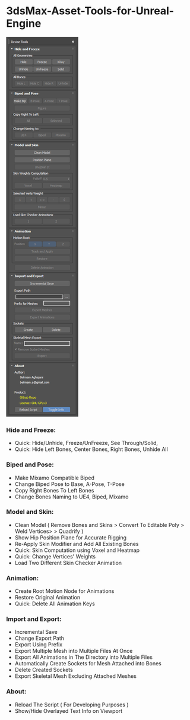 # 3dsMax-Asset-Tools-for-Unreal-Engine

![Preview](doc/assets/2020-05-15_11-18-23.png)

### Hide and Freeze:
- Quick: Hide/Unhide, Freeze/UnFreeze, See Through/Solid,
- Quick: Hide Left Bones, Center Bones, Right Bones, Unhide All

### Biped and Pose:
- Make Mixamo Compatible Biped
- Change Biped Pose to Base, A-Pose, T-Pose
- Copy Right Bones To Left Bones
- Change Bones Naming to UE4, Biped, Mixamo

### Model and Skin:
- Clean Model ( Remove Bones and Skins > Convert To Editable Poly > Weld Vertices> > Quadrify )
- Show Hip Position Plane for Accurate Rigging
- Re-Apply Skin Modifier and Add All Existing Bones
- Quick: Skin Computation using Voxel and Heatmap
- Quick: Change Vertices' Weights
- Load Two Different Skin Checker Animation

### Animation:
- Create Root Motion Node for Animations
- Restore Original Animation
- Quick: Delete All Animation Keys

### Import and Export:
- Incremental Save
- Change Export Path
- Export Using Prefix
- Export Multiple Mesh into Multiple Files At Once
- Export All Animations in The Directory into Multiple Files
- Automatically Create Sockets for Mesh Attached into Bones
- Delete Created Sockets
- Export Skeletal Mesh Excluding Attached Meshes

### About:
- Reload The Script ( For Developing Purposes )
- Show/Hide Overlayed Text Info on Viewport
